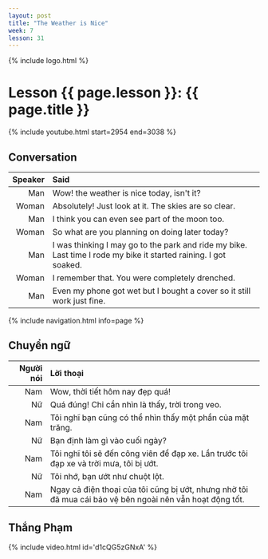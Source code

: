 ```yaml
---
layout: post
title: "The Weather is Nice"
week: 7
lesson: 31
---
```


{% include logo.html %}

# Lesson {{ page.lesson }}: {{ page.title }}

{% include youtube.html start=2954 end=3038 %}

## Conversation

Speaker | Said
---: | :---
Man | Wow! the weather is nice today, isn't it?
Woman | Absolutely! Just look at it. The skies are so clear.
Man | I think you can even see part of the moon too.
Woman | So what are you planning on doing later today?
Man | I was thinking I may go to the park and ride my bike. Last time I rode my bike it started raining. I got soaked.
Woman | I remember that. You were completely drenched.
Man | Even my phone got wet but I bought a cover so it still work just fine.

{% include navigation.html info=page %}

## Chuyển ngữ

Người nói | Lời thoại
---: | :---
Nam | Wow, thời tiết hôm nay đẹp quá!
Nữ | Quá đúng! Chỉ cần nhìn là thấy, trời trong veo.
Nam | Tôi nghĩ bạn cũng có thể nhìn thấy một phần của mặt trăng.
Nữ | Bạn định làm gì vào cuối ngày?
Nam | Tôi nghĩ tôi sẽ đến công viên để đạp xe. Lần trước tôi đạp xe và trời mưa, tôi bị ướt.
Nữ | Tôi nhớ, bạn ướt như chuột lột.
Nam | Ngay cả điện thoại của tôi cũng bị ướt, nhưng nhờ tôi đã mua cái bảo vệ bên ngoài nên vẫn hoạt động tốt.

## Thắng Phạm

{% include video.html id='d1cQG5zGNxA' %}
